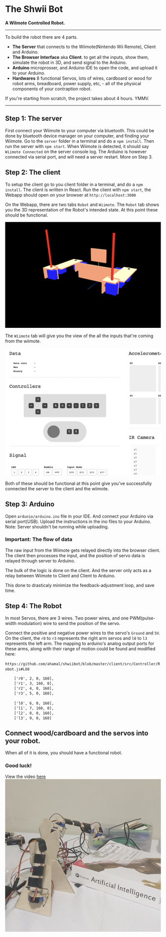 # The Shwii Bot

__A Wilmote Controlled Robot.__

---
To build the robot there are 4 parts.
- __The Server__ that connects to the Wiimote(Nintendo Wii Remote), Client and Arduino.
- __The Browser Interface__ aka __Client__. to get all the inputs, show them, simulate the robot in 3D, and send signal to the Arduino.
- __Arduino__ microprosser, and Arduino IDE to open the code, and upload it to your Arduino.
- __Hardwares__ 8 functional Servos, lots of wires, cardboard or wood for robot arms, breadboard, power supply, etc, - all of the physical components of your contraption robot.

If you're starting from scratch, the project takes about 4 hours. YMMV.

---
## Step 1: The server

First connect your Wiimote to your computer via bluetooth. This could be done by bluetooth device manager on your computer, and finding your Wiimote. Go to the `server` folder in a terminal and do a `npm install`. Then run the server with `npm start`. When Wiimote is detected, it should say `Wiimote Connected` on the server console log. The Arduino is however connected via serial port, and will need a server restart. More on Step 3.

## Step 2: The client
To setup the client go to you client folder in a terminal, and do a `npm install`. The client is written in React. Run the client with `npm start`, the Webapp should open on your browser at `http://localhost:3000`

On the Webapp, there are two tabs `Robot` and `Wiimote`. The `Robot` tab shows you the 3D representation of the Robot's intended state. At this point these should be functional.

![Robot 3D Model](./robot.png)

The `Wiimote` tab will give you the view of the all the inputs that're coming from the wiimote.

![Wiimote Interface](./wiimote.png)

Both of these should be functional at this point give you've successfully connected the server to the client and the wiimote.

## Step 3: Arduino
Open `ardunio/arduino.ino` file in your IDE. And connect your Arduino via serial port(USB). Upload the instructions in the ino files to your Arduino. Note: Server shouldn't be running while uploading.

### Important: The flow of data
The raw input from the Wiimote gets relayed directly into the browser client. The client then processes the input, and the position of servo data is relayed through server to Arduino.

The bulk of the logic is done on the client. And the server only acts as a relay between Wiimote to Client and Client to Arduino.

This done to drasticaly minimize the feedback-adjustment loop, and save time.

## Step 4: The Robot
In most Servos, there are 3 wires. Two power wires, and one PWM(pulse-width modulation) wire to send the position of the servo.

Connect the positive and negative power wires to the servo's `Ground` and `5V`. On the client, the `r0` to `r3` represents the right arm servos and `l0` to `l3` represents the left arm. The mapping to arduino's analog output ports for these arms, along with their range of motion could be found and modified here:

`https://github.com/ahamal/shwiibot/blob/master/client/src/Controller/Robot.js#L68`
```
    ['r0', 2, 0, 160],
    ['r1', 3, 160, 0],
    ['r2', 4, 0, 160],
    ['r3', 5, 0, 160],
    
    ['l0', 6, 0, 160],
    ['l1', 7, 160, 0],
    ['l2', 8, 0, 160],
    ['l3', 9, 0, 160]
```
Connect wood/cardboard and the servos into your robot.
---
When all of it is done, you should have a functional robot.

### Good luck!
View the video [here](./video.mp4)
![Robot](./photo.jpg)

